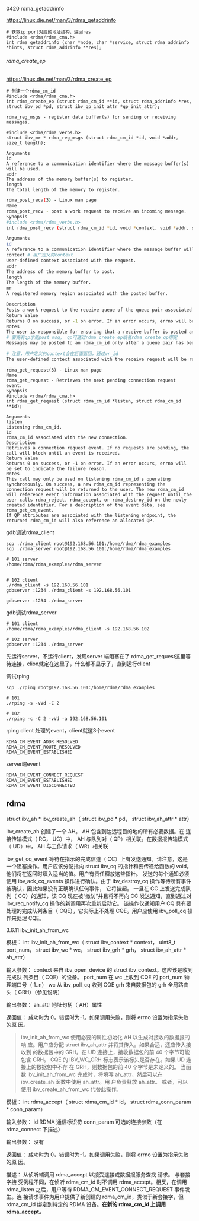 0420
rdma_getaddrinfo

https://linux.die.net/man/3/rdma_getaddrinfo

```
# 获取ip:port对应的地址结构，返回res
#include <rdma/rdma_cma.h>
int rdma_getaddrinfo (char *node, char *service, struct rdma_addrinfo *hints, struct rdma_addrinfo **res);
```



###### rdma_create_ep

https://linux.die.net/man/3/rdma_create_ep

```
# 创建一个rdma_cm_id
#include <rdma/rdma_cma.h>
int rdma_create_ep (struct rdma_cm_id **id, struct rdma_addrinfo *res, struct ibv_pd *pd, struct ibv_qp_init_attr *qp_init_attr);
```



```
rdma_reg_msgs - register data buffer(s) for sending or receiving messages.

#include <rdma/rdma_verbs.h>
struct ibv_mr * rdma_reg_msgs (struct rdma_cm_id *id, void *addr, size_t length);

Arguments
id
A reference to a communication identifier where the message buffer(s) will be used.
addr
The address of the memory buffer(s) to register.
length
The total length of the memory to register.
```



```bash
rdma_post_recv(3) - Linux man page
Name
rdma_post_recv - post a work request to receive an incoming message.
Synopsis
#include <rdma/rdma_verbs.h>
int rdma_post_recv (struct rdma_cm_id *id, void *context, void *addr, size_t length, struct ibv_mr *mr);

Arguments
id
A reference to a communication identifier where the message buffer will be posted.
context # 用户定义的context
User-defined context associated with the request.
addr
The address of the memory buffer to post.
length
The length of the memory buffer.
mr
A registered memory region associated with the posted buffer.

Description
Posts a work request to the receive queue of the queue pair associated with the rdma_cm_id. The posted buffer will be queued to receive an incoming message sent by the remote peer.
Return Value
Returns 0 on success, or -1 on error. If an error occurs, errno will be set to indicate the failure reason.
Notes
The user is responsible for ensuring that a receive buffer is posted and large enough to contain all sent data before the peer posts the corresponding send message. The message buffer must have been registered before being posted, with the mr parameter referencing the registration. The buffer must remain registered until the receive completes.
# 要先有qp才能post msg， qp可通过rdma_create_ep或者rdma_create_qp绑定
Messages may be posted to an rdma_cm_id only after a queue pair has been associated with it. A queue pair is bound to an rdma_cm_id after calling rdma_create_ep or rdma_create_qp, if the rdma_cm_id is allocated using rdma_create_id.

# 注意，用户定义的context会在后面返回，通过wr_id
The user-defined context associated with the receive request will be returned to the user through the work completion wr_id, work request identifier, field.
```



```
rdma_get_request(3) - Linux man page
Name
rdma_get_request - Retrieves the next pending connection request event.
Synopsis
#include <rdma/rdma_cma.h>
int rdma_get_request (struct rdma_cm_id *listen, struct rdma_cm_id **id);

Arguments
listen
Listening rdma_cm_id.
id
rdma_cm_id associated with the new connection.
Description
Retrieves a connection request event. If no requests are pending, the call will block until an event is received.
Return Value
Returns 0 on success, or -1 on error. If an error occurs, errno will be set to indicate the failure reason.
Notes
This call may only be used on listening rdma_cm_id's operating synchronously. On success, a new rdma_cm_id representing the connection request will be returned to the user. The new rdma_cm_id will reference event information associated with the request until the user calls rdma_reject, rdma_accept, or rdma_destroy_id on the newly created identifier. For a description of the event data, see rdma_get_cm_event.
If QP attributes are associated with the listening endpoint, the returned rdma_cm_id will also reference an allocated QP.
```



gdb调试rdma_client 

```
scp ./rdma_client root@192.168.56.101:/home/rdma/rdma_examples
scp ./rdma_server root@192.168.56.101:/home/rdma/rdma_examples

# 101 server
/home/rdma/rdma_examples/rdma_server


# 102 client
./rdma_client -s 192.168.56.101
gdbserver :1234 ./rdma_client -s 192.168.56.101

gdbserver :1234 ./rdma_server

```

gdb调试rdma_server

```
# 101 client
/home/rdma/rdma_examples/rdma_client -s 192.168.56.102

# 102 server
gdbserver :1234 ./rdma_server
```

先运行server，不运行client，发现server 端阻塞在了 rdma_get_request这里等待连接，clion就定在这里了，什么都不显示了，直到运行client



调试rping

```
scp ./rping root@192.168.56.101:/home/rdma/rdma_examples

# 101
./rping -s -vVd -C 2

# 102
./rping -c -C 2 -vVd -a 192.168.56.101
```



rping client 处理的event，client就这3个event

```
RDMA_CM_EVENT_ADDR_RESOLVED
RDMA_CM_EVENT_ROUTE_RESOLVED
RDMA_CM_EVENT_ESTABLISHED
```



server端event

```
RDMA_CM_EVENT_CONNECT_REQUEST
RDMA_CM_EVENT_ESTABLISHED
RDMA_CM_EVENT_DISCONNECTED
```









## rdma

struct ibv_ah * ibv_create_ah（ struct ibv_pd * pd， struct ibv_ah_attr * attr）  

ibv_create_ah 创建了一个 AH。 AH 包含到达远程目的地的所有必要数据。在 连接传输模式（ RC， UC）中， AH 与队列对（ QP）相关联。在数据报传输模式 （ UD）中， AH 与工作请求（ WR）相关联  



ibv_get_cq_event 等待在指示的完成信道（ CC）上有发送通知。请注意，这是 一个阻塞操作。用户应该分配指向 struct ibv_cq 的指针和要传递给函数的 void。他们将在返回时填入适当的值。用户有责任释放这些指针。 发送的每个通知必须使用 ibv_ack_cq_events 操作进行确认。由于 ibv_destroy_cq 操作等待所有事件被确认，因此如果没有正确确认任何事件， 它将挂起。 一旦在 CC 上发送完成队列（ CQ）的通知，该 CQ 现在被“撤防”并且将不再向 CC 发送通知，直到通过对 ibv_req_notify_cq 操作的新调用再次重新启动它。 该操作仅通知用户 CQ 具有要处理的完成队列条目（ CQE），它实际上不处理 CQE。用户应使用 ibv_poll_cq 操作来处理 CQE。  



3.6.11 ibv_init_ah_from_wc 

模板： int ibv_init_ah_from_wc（ struct ibv_context * context， uint8_t port_num， struct ibv_wc * wc， struct ibv_grh * grh， struct ibv_ah_attr * ah_attr） 

输入参数： context 来自 ibv_open_device 的 struct ibv_context。这应该是收到完成队 列条目（ CQE）的设备。 port_num 在 wc 上收到 CQE 的 port_num 物理端口号（ 1..n） wc 从 ibv_poll_cq 收到 CQE grh 来自数据包的 grh 全局路由头（ GRH）（参见说明）

输出参数： ah_attr 地址句柄（ AH）属性 

返回值： 成功时为 0，错误时为-1。如果调用失败，则将 errno 设置为指示失败的原 因。  

> ibv_init_ah_from_wc 使用必要的属性初始化 AH 以生成对接收的数据报的响 应。用户应分配 struct ibv_ah_attr 并将其传入。如果合适，还应传入接收到 的数据包中的 GRH。在 UD 连接上，接收数据包的前 40 个字节可能包含 GRH。 CQE 的 IBV_WC_GRH 标志表示该标头是否存在。如果 UD 连接上的数据包中不存 在 GRH，则数据包的前 40 个字节是未定义的。 当函数 ibv_init_ah_from_wc 完成时，将填写 ah_attr，然后可以在 ibv_create_ah 函数中使用 ah_attr。用 户负责释放 ah_attr。 或者，可以使用 ibv_create_ah_from_wc 代替此操作。  



模板： int rdma_accept（ struct rdma_cm_id * id， struct rdma_conn_param * conn_param） 

输入参数： id RDMA 通信标识符 conn_param 可选的连接参数（在 rdma_connect 下描述） 

输出参数： 没有 

返回值： 成功时为 0，错误时为-1。如果调用失败，则将 errno 设置为指示失败的原 因。 

描述： 从侦听端调用 rdma_accept 以接受连接或数据报服务查找 请求。 与套接字接 受例程不同，在侦听 rdma_cm_id 时不调用 rdma_accept。相反，在调用 rdma_listen 之后，用户等待 RDMA_CM_EVENT_CONNECT_REQUEST 事件发生。连 接请求事件为用户提供了新创建的 rdma_cm_id，类似于新套接字，但 rdma_cm_id 绑定到特定的 RDMA 设备。**在新的 rdma_cm_id 上调用 rdma_accept。**  

















